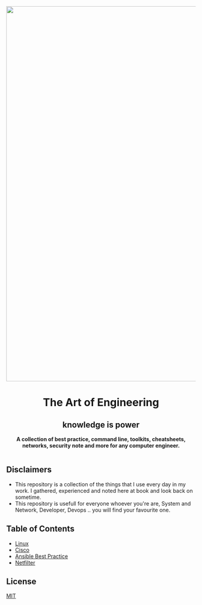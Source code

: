 <a align="center" href="https://github.com/hnimminh/libresbc" target="_blank">
  <img width="996px" src="https://user-images.githubusercontent.com/58973699/123421780-82969380-d5e7-11eb-8b10-d9fcf0c11870.png" alt="">
</a>

<h1 align="center">The Art of Engineering</h1>
<h2 align="center">knowledge is power</h2>
<p align="center"><b>A collection of best practice, command line, toolkits, cheatsheets, networks, security note and more for any computer engineer.</b></p>
<p align="center">
  <a href="LICENSE.md" target="_blank">
    <img src="https://badgen.net/badge/license/MIT/blue" alt="">
  </a>
</p>


## Disclaimers
* This repository is a collection of the things that I use every day in my work. I gathered, experienced and noted here at book and look back on sometime.
* This repository is usefull for everyone whoever you're are, System and Network, Developer, Devops .. you will find your favourite one.


## Table of Contents
- [Linux](./linux.md)
- [Cisco](./cisco.md)
- [Ansible Best Practice](./ansible.md)
- [Netfilter]()


## License
[MIT](./LICENSE)
